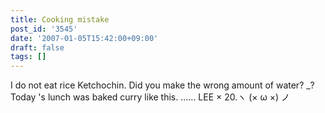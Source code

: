 ```yaml
---
title: Cooking mistake
post_id: '3545'
date: '2007-01-05T15:42:00+09:00'
draft: false
tags: []
---
```


I do not eat rice Ketchochin. Did you make the wrong amount of water? _? Today 's lunch was baked curry like this. ...... LEE × 20.ヽ (× ω ×) ノ